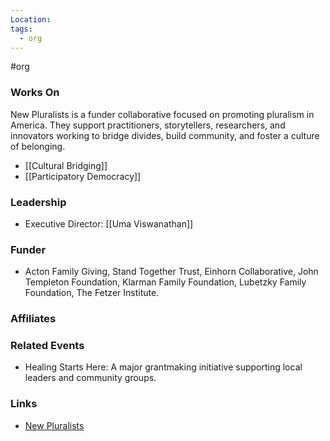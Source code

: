 ```yaml
---
Location: 
tags:
  - org
---
```

#org

### Works On
New Pluralists is a funder collaborative focused on promoting pluralism in America. They support practitioners, storytellers, researchers, and innovators working to bridge divides, build community, and foster a culture of belonging.

- [[Cultural Bridging]]
- [[Participatory Democracy]]


### Leadership
- Executive Director: [[Uma Viswanathan]]

### Funder
- Acton Family Giving, Stand Together Trust, Einhorn Collaborative, John Templeton Foundation, Klarman Family Foundation, Lubetzky Family Foundation, The Fetzer Institute.

### Affiliates

### Related Events
- Healing Starts Here: A major grantmaking initiative supporting local leaders and community groups.

### Links
- [New Pluralists](https://newpluralists.org)

